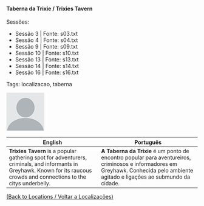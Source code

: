 
#### Taberna da Trixie / Trixies Tavern

Sessões:  
- Sessão 3 | Fonte: s03.txt  
- Sessão 4 | Fonte: s04.txt  
- Sessão 9 | Fonte: s09.txt  
- Sessão 10 | Fonte: s10.txt  
- Sessão 13 | Fonte: s13.txt  
- Sessão 14 | Fonte: s14.txt  
- Sessão 16 | Fonte: s16.txt  

Tags: localizacao, taberna

![Taberna da Trixie](docs/dm/locations/blank.png)

| English | Português |
|---------|-----------|
| **Trixies Tavern** is a popular gathering spot for adventurers, criminals, and informants in Greyhawk. Known for its raucous crowds and connections to the citys underbelly. | **A Taberna da Trixie** é um ponto de encontro popular para aventureiros, criminosos e informadores em Greyhawk. Conhecida pelo ambiente agitado e ligações ao submundo da cidade. |

[(Back to Locations / Voltar a Localizações)](localizacoes.md)



















